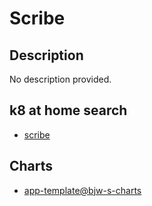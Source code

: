 # Scribe

## Description

No description provided.

## k8 at home search

- [scribe](https://nanne.dev/k8s-at-home-search/#/scribe)

## Charts

- [app-template@bjw-s-charts](https://bjw-s.github.io/helm-charts/)
